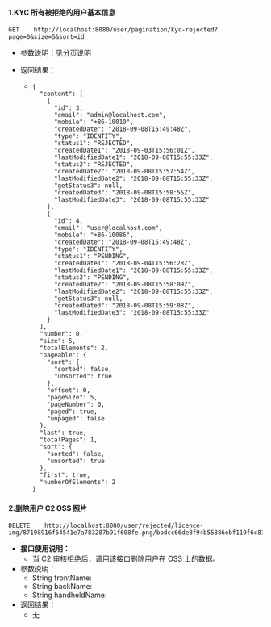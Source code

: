 #### 1.KYC 所有被拒绝的用户基本信息

```
GET    http://localhost:8080/user/pagination/kyc-rejected?page=0&size=5&sort=id
```

* 参数说明：见分页说明
* 返回结果：

  * ```
    {
      "content": [
        {
          "id": 3,
          "email": "admin@localhost.com",
          "mobile": "+86-10010",
          "createdDate": "2018-09-08T15:49:48Z",
          "type": "IDENTITY",
          "status1": "REJECTED",
          "createdDate1": "2018-09-03T15:56:01Z",
          "lastModifiedDate1": "2018-09-08T15:55:33Z",
          "status2": "REJECTED",
          "createdDate2": "2018-09-08T15:57:54Z",
          "lastModifiedDate2": "2018-09-08T15:55:33Z",
          "getStatus3": null,
          "createdDate3": "2018-09-08T15:58:55Z",
          "lastModifiedDate3": "2018-09-08T15:55:33Z"
        },
        {
          "id": 4,
          "email": "user@localhost.com",
          "mobile": "+86-10086",
          "createdDate": "2018-09-08T15:49:48Z",
          "type": "IDENTITY",
          "status1": "PENDING",
          "createdDate1": "2018-09-04T15:56:28Z",
          "lastModifiedDate1": "2018-09-08T15:55:33Z",
          "status2": "PENDING",
          "createdDate2": "2018-09-08T15:58:09Z",
          "lastModifiedDate2": "2018-09-08T15:55:33Z",
          "getStatus3": null,
          "createdDate3": "2018-09-08T15:59:08Z",
          "lastModifiedDate3": "2018-09-08T15:55:33Z"
        }
      ],
      "number": 0,
      "size": 5,
      "totalElements": 2,
      "pageable": {
        "sort": {
          "sorted": false,
          "unsorted": true
        },
        "offset": 0,
        "pageSize": 5,
        "pageNumber": 0,
        "paged": true,
        "unpaged": false
      },
      "last": true,
      "totalPages": 1,
      "sort": {
        "sorted": false,
        "unsorted": true
      },
      "first": true,
      "numberOfElements": 2
    }
    ```

#### 2.删除用户 C2 OSS 照片

```
DELETE    http://localhost:8080/user/rejected/licence-img/87198916f64541e7a783287b91f608fe.png/bbdcc66de8f94b55886ebf119f6c8144.png/a2222f4fd9394d89b31ead300b1d7b7d.png
```

* **接口使用说明：**
  * 当 C2 审核拒绝后，调用该接口删除用户在 OSS 上的数据。
* 参数说明：
  * String frontName:
  * String backName:
  * String handheldName:
* 返回结果：
  * 无




